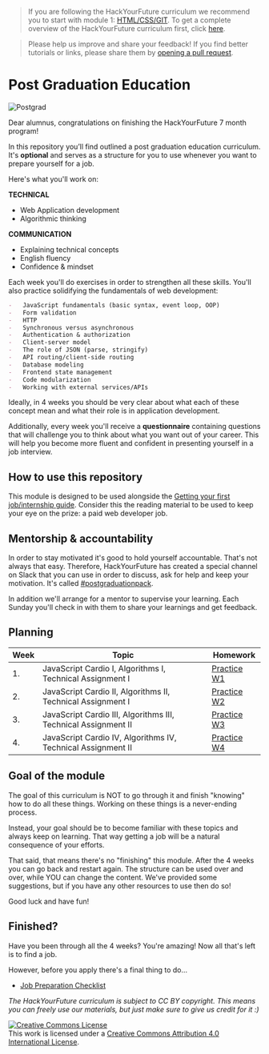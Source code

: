 > If you are following the HackYourFuture curriculum we recommend you to start with module 1: [HTML/CSS/GIT](https://github.com/HackYourFuture/HTML-CSS). To get a complete overview of the HackYourFuture curriculum first, click [here](https://github.com/HackYourFuture/curriculum).

> Please help us improve and share your feedback! If you find better tutorials
> or links, please share them by [opening a pull request](https://github.com/HackYourFuture/post-grad-ed/pulls).

# Post Graduation Education

![Postgrad](postgrad.png)

Dear alumnus, congratulations on finishing the HackYourFuture 7 month program!

In this repository you’ll find outlined a post graduation education curriculum. It's **optional** and serves as a structure for you to use whenever you want to prepare yourself for a job.

Here's what you'll work on:

**TECHNICAL**

-   Web Application development
-   Algorithmic thinking

**COMMUNICATION**

-   Explaining technical concepts
-   English fluency
-   Confidence & mindset

Each week you'll do exercises in order to strengthen all these skills. You'll also practice solidifying the fundamentals of web development:

```md
-   JavaScript fundamentals (basic syntax, event loop, OOP)
-   Form validation
-   HTTP
-   Synchronous versus asynchronous
-   Authentication & authorization
-   Client-server model
-   The role of JSON (parse, stringify)
-   API routing/client-side routing
-   Database modeling
-   Frontend state management
-   Code modularization
-   Working with external services/APIs
```

Ideally, in 4 weeks you should be very clear about what each of these concept mean and what their role is in application development.

Additionally, every week you'll receive a **questionnaire** containing questions that will challenge you to think about what you want out of your career. This will help you become more fluent and confident in presenting yourself in a job interview.

## How to use this repository

This module is designed to be used alongside the [Getting your first job/internship guide](https://docs.google.com/document/d/1E9WMuH_razDA29uQ76hYRgVx0JBPGaXROioi1YiDmn0/edit?usp=sharing). Consider this the reading material to be used to keep your eye on the prize: a paid web developer job.

## Mentorship & accountability

In order to stay motivated it's good to hold yourself accountable. That's not always that easy. Therefore, HackYourFuture has created a special channel on Slack that you can use in order to discuss, ask for help and keep your motivation. It's called [#postgraduationpack](https://hackyourfuture.slack.com/archives/C010LE1F9U7).

In addition we'll arrange for a mentor to supervise your learning. Each Sunday you'll check in with them to share your learnings and get feedback. 

## Planning

| Week | Topic                                                          | Homework                        |
| ---- | -------------------------------------------------------------- | ------------------------------- |
| 1.   | JavaScript Cardio I, Algorithms I, Technical Assignment I      | [Practice W1](/Week1/README.md) |
| 2.   | JavaScript Cardio II, Algorithms II, Technical Assignment I    | [Practice W2](/Week2/README.md) |
| 3.   | JavaScript Cardio III, Algorithms III, Technical Assignment II | [Practice W3](/Week3/README.md) |
| 4.   | JavaScript Cardio IV, Algorithms IV, Technical Assignment II   | [Practice W4](/Week4/README.md) |

## Goal of the module

The goal of this curriculum is NOT to go through it and finish "knowing" how to do all these things. Working on these things is a never-ending process.

Instead, your goal should be to become familiar with these topics and always keep on learning. That way getting a job will be a natural consequence of your efforts.

That said, that means there's no "finishing" this module. After the 4 weeks you can go back and restart again. The structure can be used over and over, while YOU can change the content. We've provided some suggestions, but if you have any other resources to use then do so!

Good luck and have fun!

## Finished?

Have you been through all the 4 weeks? You're amazing! Now all that's left is to find a job.

However, before you apply there's a final thing to do...

-   [Job Preparation Checklist](checklist.md)

_The HackYourFuture curriculum is subject to CC BY copyright. This means you can freely use our materials, but just make sure to give us credit for it :)_

<a rel="license" href="http://creativecommons.org/licenses/by/4.0/"><img alt="Creative Commons License" style="border-width:0" src="https://i.creativecommons.org/l/by/4.0/88x31.png" /></a><br />This work is licensed under a <a rel="license" href="http://creativecommons.org/licenses/by/4.0/">Creative Commons Attribution 4.0 International License</a>.
